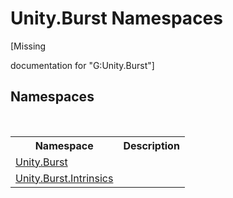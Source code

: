 # Unity.Burst Namespaces
 

\[Missing <summary> documentation for "G:Unity.Burst"\]


## Namespaces
&nbsp;<table><tr><th>Namespace</th><th>Description</th></tr><tr><td><a href="5a6f45ad-2919-b11a-42a7-d65af235ae07.md">Unity.Burst</a></td><td></td></tr><tr><td><a href="7ce70362-1064-d8a8-4708-5b2f48cc1571.md">Unity.Burst.Intrinsics</a></td><td></td></tr></table>&nbsp;
